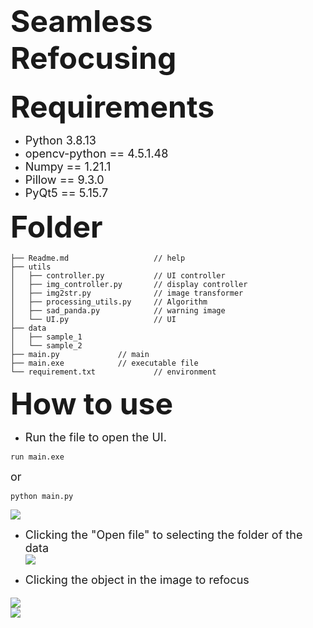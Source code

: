 # <font size=7>**Seamless Refocusing**</font><br>


<font size=7>**Requirements**</font><br>
* <font size=4>Python 3.8.13</font><br>
* <font size=4>opencv-python == 4.5.1.48</font><br>
* <font size=4>Numpy == 1.21.1</font><br>
* <font size=4>Pillow == 9.3.0</font><br>
* <font size=4>PyQt5 == 5.15.7</font><br>

<font size=7>**Folder**</font><br>
```shell
├── Readme.md                   // help
├── utils
│   ├── controller.py           // UI controller
│   ├── img_controller.py       // display controller
│   ├── img2str.py              // image transformer
│   ├── processing_utils.py     // Algorithm
│   ├── sad_panda.py            // warning image
│   └── UI.py                   // UI
├── data
│   ├── sample_1
│   └── sample_2
├── main.py             // main
├── main.exe            // executable file
└── requirement.txt             // environment
```
<font size=7>**How to use**</font><br>
* <font size=4>Run the file to open the UI.</font><br>
```shell
run main.exe
```
<font size=4>or</font><br>
```shell
python main.py
```
![](https://i.imgur.com/qQRwHKZ.png)

* <font size=4>Clicking the "Open file" to selecting the folder of the data</font><br>
![](https://i.imgur.com/Shigwls.png)

* <font size=4>Clicking the object in the image to refocus

![](https://i.imgur.com/C8mVGcC.png)
<font size=4> </font><br>
![](https://i.imgur.com/8klHzqy.png)
